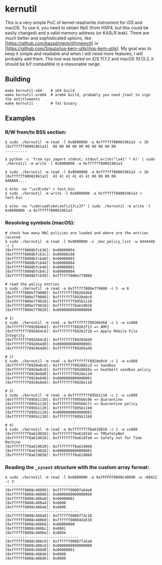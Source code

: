 # kernutil

This is a very simple PoC of kernel read/write instrument for iOS and macOS. To use it, you need to obtain tfp0 (from HSP4, but this could be easily changed) and a valid memory address (or KASLR leak). There are much better and sophisticated options, like [https://github.com/bazad/memctl](memctl) or [https://github.com/Siguza/ios-kern-utils](ios-kern-utils). My goal was to keep it simple and readable and when I will need more features, I will probably add them. The tool was tested on iOS 11.1.2 and macOS 10.13.3, it should be b/f compatible in a reasonable range.

## Building

```
make kernutil-x64    # x64 build
make kernutil-arm64  # arm64 build, probably you need jtool to sign the entitlements
make kernutil        # fat binary
```

## Examples

### R/W from/to BSS section:

```
$ sudo ./kernutil -m read -l 0x8000000 -a 0xffffff80001961a3 -c 10
[0xffffff80081961a3]  00 00 00 00 00 00 00 00 00 00                    ..........

$ python -c 'from sys import stdout; stdout.write("\x41" * 6)' | sudo ./kernutil -m write -l 0x8000000 -a 0xffffff80001961a3

$ sudo ./kernutil -m read -l 0x8000000 -a 0xffffff80001961a3 -c 10
[0xffffff80081961a3]  41 41 41 41 41 41 00 00 00 00                    AAAAAA....

$ echo -ne "\xc0\xde" > test.bin
$ sudo ./kernutil -m write -l 0x8000000 -a 0xffffff80001961a3 < test.bin

$ echo -ne "\xde\xad\xbe\xef\x13\x37" | sudo ./kernutil -m write -l 0x8000000 -a 0xffffff80001961a3
```

### Resolving symbols (macOS):

```
# check how many MAC policies are loaded and where are the entries located
$ sudo ./kernutil -m read -l 0x8000000 -s _mac_policy_list -w 4444448 -c 1
[0xffffff8008bfcb38]: 0x00000004
[0xffffff8008bfcb3c]: 0x00000200
[0xffffff8008bfcb40]: 0x00000003
[0xffffff8008bfcb44]: 0x00000004
[0xffffff8008bfcb48]: 0x00000001
[0xffffff8008bfcb4c]: 0x00000004
[0xffffff8008bfcb50]: 0xffffff800e779000

# read the policy entries
$ sudo ./kernutil -m read -a 0xffffff800e779000 -c 5 -w 8
[0xffffff800e779000]: 0xffffff7f892664b8
[0xffffff800e779008]: 0xffffff7f8928e0c0
[0xffffff800e779010]: 0xffffff7f895b1110
[0xffffff800e779018]: 0xffffff7f8a619010
[0xffffff800e779020]: 0x0000000000000000

# 1)
$ sudo ./kernutil -m read -a 0xffffff7f892664b8 -c 1 -w ss888
[0xffffff7f892664b8]: 0xffffff7f89262f13 => AMFI
[0xffffff7f892664c0]: 0xffffff7f89262f18 => Apple Mobile File Integrity
[0xffffff7f892664c8]: 0xffffff7f892656d0
[0xffffff7f892664d0]: 0x0000000000000001
[0xffffff7f892664d8]: 0xffffff7f89265a40

# 2)
$ sudo ./kernutil -m read -a 0xffffff7f8928e0c0 -c 1 -w ss888
[0xffffff7f8928e0c0]: 0xffffff7f892882cd => Sandbox
[0xffffff7f8928e0c8]: 0xffffff7f8928850a => Seatbelt sandbox policy
[0xffffff7f8928e0d0]: 0xffffff7f8928e110
[0xffffff7f8928e0d8]: 0x0000000000000001
[0xffffff7f8928e0e0]: 0xffffff7f8928e118

# 3)
$ sudo ./kernutil -m read -a 0xffffff7f895b1110 -c 1 -w ss888
[0xffffff7f895b1110]: 0xffffff7f895b0c06 => Quarantine
[0xffffff7f895b1118]: 0xffffff7f895b0c7c => Quarantine policy
[0xffffff7f895b1120]: 0xffffff7f895b1160
[0xffffff7f895b1128]: 0x0000000000000001
[0xffffff7f895b1130]: 0xffffff7f895b1168

# 4)
$ sudo ./kernutil -m read -a 0xffffff7f8a619010 -c 1 -w ss888
[0xffffff7f8a619010]: 0xffffff7f8a618fd4 => TMSafetyNet
[0xffffff7f8a619018]: 0xffffff7f8a618fe0 => Safety net for Time Machine
[0xffffff7f8a619020]: 0xffffff7f8a619060
[0xffffff7f8a619028]: 0x0000000000000001
[0xffffff7f8a619030]: 0xffffff7f8a619068
```

### Reading the `_sysent` structure with the custom array format:

```
$ sudo ./kernutil -m read -l 0x8000000 -a 0xFFFFFF8000C48090 -w :88422 -c 3
----------------------------------
[0xffffff8008c48090]: 0xffffff80087a64a0
[0xffffff8008c48098]: 0x0000000000000000
[0xffffff8008c480a0]: 0x00000001
[0xffffff8008c480a4]: 0x0000
[0xffffff8008c480a6]: 0x0000
----------------------------------
[0xffffff8008c480a8]: 0xffffff8008773c10
[0xffffff8008c480b0]: 0xffffff80084da510
[0xffffff8008c480b8]: 0x00000000
[0xffffff8008c480bc]: 0x0001
[0xffffff8008c480be]: 0x0004
----------------------------------
[0xffffff8008c480c0]: 0xffffff800877a5a0
[0xffffff8008c480c8]: 0x0000000000000000
[0xffffff8008c480d0]: 0x00000001
[0xffffff8008c480d4]: 0x0000
[0xffffff8008c480d6]: 0x0000
```
